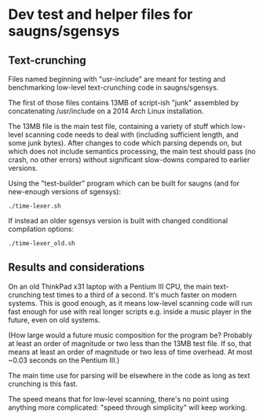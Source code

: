 Dev test and helper files for saugns/sgensys
============================================

Text-crunching
--------------

Files named beginning with "usr-include" are meant
for testing and benchmarking low-level text-crunching
code in saugns/sgensys.

The first of those files contains 13MB of script-ish
"junk" assembled by concatenating /usr/include on a
2014 Arch Linux installation.

The 13MB file is the main test file, containing a
variety of stuff which low-level scanning code needs
to deal with (including sufficient length, and some
junk bytes). After changes to code which parsing
depends on, but which does not include semantics
processing, the main test should pass (no crash,
no other errors) without significant slow-downs
compared to earlier versions.

Using the "test-builder" program which can be built
for saugns (and for new-enough versions of sgensys):

`
./time-lexer.sh
`

If instead an older sgensys version is built with
changed conditional compilation options:

`
./time-lexer_old.sh
`

Results and considerations
--------------------------

On an old ThinkPad x31 laptop with a Pentium III CPU,
the main text-crunching test times to a third of a second.
It's much faster on modern systems. This is good enough, as
it means low-level scanning code will run fast enough for
use with real longer scripts e.g. inside a music player in
the future, even on old systems.

(How large would a future music composition for the program
be? Probably at least an order of magnitude or two less than
the 13MB test file. If so, that means at least an order of
magnitude or two less of time overhead. At most ~0.03 seconds
on the Pentium III.)

The main time use for parsing will be elsewhere in the code
as long as text crunching is this fast.

The speed means that for low-level scanning, there's no point
using anything more complicated: "speed through simplicity"
will keep working.
